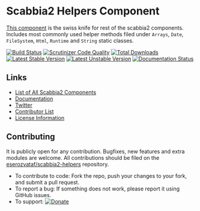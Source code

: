 # Scabbia2 Helpers Component

[This component](https://github.com/eserozvataf/scabbia2-helpers) is the swiss knife for rest of the scabbia2 components. Includes most commonly used helper methods filed under `Arrays`, `Date`, `FileSystem`, `Html`, `Runtime` and `String` static classes.

[![Build Status](https://travis-ci.org/eserozvataf/scabbia2-helpers.png?branch=master)](https://travis-ci.org/eserozvataf/scabbia2-helpers)
[![Scrutinizer Code Quality](https://scrutinizer-ci.com/g/eserozvataf/scabbia2-helpers/badges/quality-score.png?b=master)](https://scrutinizer-ci.com/g/eserozvataf/scabbia2-helpers/?branch=master)
[![Total Downloads](https://poser.pugx.org/eserozvataf/scabbia2-helpers/downloads.png)](https://packagist.org/packages/eserozvataf/scabbia2-helpers)
[![Latest Stable Version](https://poser.pugx.org/eserozvataf/scabbia2-helpers/v/stable)](https://packagist.org/packages/eserozvataf/scabbia2-helpers)
[![Latest Unstable Version](https://poser.pugx.org/eserozvataf/scabbia2-helpers/v/unstable)](https://packagist.org/packages/eserozvataf/scabbia2-helpers)
[![Documentation Status](https://readthedocs.org/projects/scabbia2-documentation/badge/?version=latest)](https://readthedocs.org/projects/scabbia2-documentation)

## Links
- [List of All Scabbia2 Components](https://github.com/eserozvataf/scabbia2)
- [Documentation](https://readthedocs.org/projects/scabbia2-documentation)
- [Twitter](https://twitter.com/eserozvataf)
- [Contributor List](contributors.md)
- [License Information](LICENSE)


## Contributing
It is publicly open for any contribution. Bugfixes, new features and extra modules are welcome. All contributions should be filed on the [eserozvataf/scabbia2-helpers](https://github.com/eserozvataf/scabbia2-helpers) repository.

* To contribute to code: Fork the repo, push your changes to your fork, and submit a pull request.
* To report a bug: If something does not work, please report it using GitHub issues.
* To support: [![Donate](https://www.paypalobjects.com/en_US/i/btn/btn_donate_LG.gif)](https://www.paypal.com/cgi-bin/webscr?cmd=_s-xclick&hosted_button_id=BXNMWG56V6LYS)
